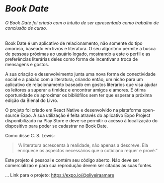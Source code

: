 # *Book Date*
###### O Book Date foi criado com o intuito de ser apresentado como trabalho de conclusão de curso.

Book Date é um aplicativo de relacionamento, não somente do tipo amoroso, baseado em livros e literatura. O seu algoritmo permite a busca de pessoas próximas ao usuário logado, mostrando a este o perfil e as preferências literárias deles como forma de incentivar a troca de mensagens e gostos. 

A sua criação e desenvolvimento junta uma nova forma de conectividade social e a paixão com a literatura, criando então, um nicho para um aplicativo de relacionamento baseado em gostos literários que visa ajudar os leitores a superar a timidez e encontrar amigos e amores. É ótima oportunidade de aproximar os bibliófilos sem ter que esperar a próxima edição da Bienal do Livro.

O projeto foi criado em React Native e desenvolvido na plataforma open-source Expo. A sua utilização é feita através do aplicativo Expo Project disponibilizado na Play Store e deve-se permitir o acesso à localização do dispositivo para poder se cadastrar no Book Date.

Como disse C. S. Lewis:

> “A literatura acrescenta à realidade, não apenas a descreve. Ela enriquece os aspectos necessários que o cotidiano requer e provê.” 


Este projeto é pessoal e contém seu código aberto. Não deve ser comercializao e para sua reprodução devem ser citadas as suas fontes.

... Link para o projeto: https://expo.io/@oliveiraamare
